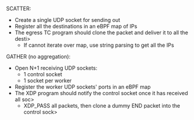 SCATTER:

- Create a single UDP socket for sending out
- Register all the destinations in an eBPF map of IPs
- The egress TC program should clone the packet and deliver it to all the desti>
    - If cannot iterate over map, use string parsing to get all the IPs


GATHER (no aggregation):

- Open N+1 receiving UDP sockets:
    - 1 control socket
    - 1 socket per worker
- Register the worker UDP sockets' ports in an eBPF map
- The XDP program should notify the control socket once it has received all soc>
    - XDP_PASS all packets, then clone a dummy END packet into the control sock>
